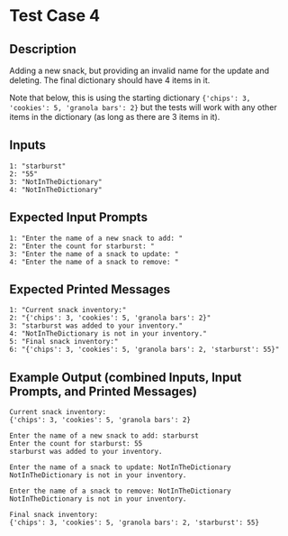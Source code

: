 # Test Case 4

## Description
Adding a new snack, but providing an invalid name for the update and deleting. The final dictionary should have 4 items in it.

Note that below, this is using the starting dictionary `{'chips': 3, 'cookies': 5, 'granola bars': 2}` but the tests will work with any other items in the dictionary (as long as there are 3 items in it). 

## Inputs
```
1: "starburst"
2: "55"
3: "NotInTheDictionary"
4: "NotInTheDictionary"
```

## Expected Input Prompts
```
1: "Enter the name of a new snack to add: "
2: "Enter the count for starburst: "
3: "Enter the name of a snack to update: "
4: "Enter the name of a snack to remove: "
```

## Expected Printed Messages
```
1: "Current snack inventory:"
2: "{'chips': 3, 'cookies': 5, 'granola bars': 2}"
3: "starburst was added to your inventory."
4: "NotInTheDictionary is not in your inventory."
5: "Final snack inventory:"
6: "{'chips': 3, 'cookies': 5, 'granola bars': 2, 'starburst': 55}"
```

## Example Output **(combined Inputs, Input Prompts, and Printed Messages)**
```
Current snack inventory:
{'chips': 3, 'cookies': 5, 'granola bars': 2}

Enter the name of a new snack to add: starburst
Enter the count for starburst: 55
starburst was added to your inventory.

Enter the name of a snack to update: NotInTheDictionary
NotInTheDictionary is not in your inventory.

Enter the name of a snack to remove: NotInTheDictionary
NotInTheDictionary is not in your inventory.

Final snack inventory:
{'chips': 3, 'cookies': 5, 'granola bars': 2, 'starburst': 55}
```
